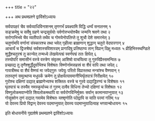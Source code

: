 +++
title = "२२"

+++
अथ प्रथमप्रश्ने द्वाविंशोऽध्यायः

सर्वपापहरं चैव सर्वव्याधिविनाशनम् तृणगर्भं प्रवक्ष्यामि विद्धि धर्म्यं सनातनम् १  
सङ्क्रमेषु च सर्वेषु ग्रहणे चन्द्रसूर्ययोः पर्वणोरुभयोश्चैव जन्मनि श्रवणे तथा २  
सरोगाभिभवे चैव व्यतीपाते तथैव च गोमयेनोपलिप्ते तु शुचौ देशे समारभेत् ३  
चतुर्णामपि वर्णानां संस्कारश्च तथा भवेत् गृहीत्वा ब्राह्मणान् शुद्धान् चतुरो वेदपारगान् ४  
आचार्यं च द्विजश्रेष्ठं सर्वशास्त्रविशारदम् प्रागादिषु प्रतिष्ठाप्य तान् विप्रान् दिक्षु मध्यतः ५
व्रीहिभिस्स्थण्डिले शुद्धैश्चतुरश्रं तु कान्येत् तन्मध्ये लेखयेत्पद्मं स्वर्णपद्मं ततः क्षिपेत् ६  
तस्योपरि समासीनं वस्त्रे वस्त्रेण संवृतम् आशिषो वाचयित्वा तु गुरुविप्रैस्समन्वितः ७  
प्रच्छाद्य तु तृणैश्शुर्द्धैदूर्वाभिश्च विशेषतः विष्णोर्नामसहस्रं वा शैवं वापि तथा जपेत् ८  
गायत्रीमथ वा शैवं वैष्णवं मा जपेद्गुरुः जपेयुः परितो विप्रास्तथा मन्त्रांश्च वैष्णवान् ९  
ततस्तृणं समुत्थाप्य मधुपर्कं क्रमेण तु प्रोक्षयेत्पावमानीभिर्घृतपात्रं निरीक्षयेत् १०  
गुरोश्च दक्षिणां दद्यात् ब्राह्मणेभ्यश्च शक्तितः वस्त्रे च गुरवे दद्याद्धिरण्यं च विशेषतः ११  
घृतपात्रं च तस्यैव नमस्कुर्याच्च तं गुरुम् दत्वैव विधिना तेभ्यो दक्षिणां च विशेषतः १२  
विष्णुलोकमवाप्नोति शिवलोकमथापि वा सर्वरोगविनिर्मुक्तः सर्वान् कामानवाप्नुयात् १३  
गोसूक्तेन तृणं दद्यात् गवामेव विशेषतः यश्शृणोति पठेद्वापि स याति परमां गतिम् १४  
यो देवस्य प्रियो विद्वान् देवस्य पदमाप्नुयात् देवस्य पदमाप्नुयादित्याह भगवान्बोधायनः १५  

इति बोधायनीये गृह्यशेषे प्रथमप्रश्ने द्वाविंशोऽध्यायः
